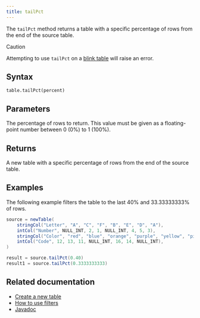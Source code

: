 ```yaml
---
title: tailPct
---
```


The `tailPct` method returns a table with a specific percentage of rows from the end of the source table.

> [!CAUTION]
> Attempting to use `tailPct` on a [blink table](../../../conceptual/table-types.md#specialization-3-blink) will raise an error.

## Syntax

```
table.tailPct(percent)
```

## Parameters

<ParamTable>
<Param name="percent" type="double">

The percentage of rows to return. This value must be given as a floating-point number between 0 (0%) to 1 (100%).

</Param>
</ParamTable>

## Returns

A new table with a specific percentage of rows from the end of the source table.

## Examples

The following example filters the table to the last 40% and 33.33333333% of rows.

```groovy order=source,result,result1
source = newTable(
    stringCol("Letter", "A", "C", "F", "B", "E", "D", "A"),
    intCol("Number", NULL_INT, 2, 1, NULL_INT, 4, 5, 3),
    stringCol("Color", "red", "blue", "orange", "purple", "yellow", "pink", "blue"),
    intCol("Code", 12, 13, 11, NULL_INT, 16, 14, NULL_INT),
)

result = source.tailPct(0.40)
result1 = source.tailPct(0.3333333333)
```

## Related documentation

- [Create a new table](../../../how-to-guides/new-and-empty-table.md#newtable)
- [How to use filters](../../../how-to-guides/filters.md)
- [Javadoc](https://deephaven.io/core/javadoc/io/deephaven/engine/table/Table.html#tailPct(double))
